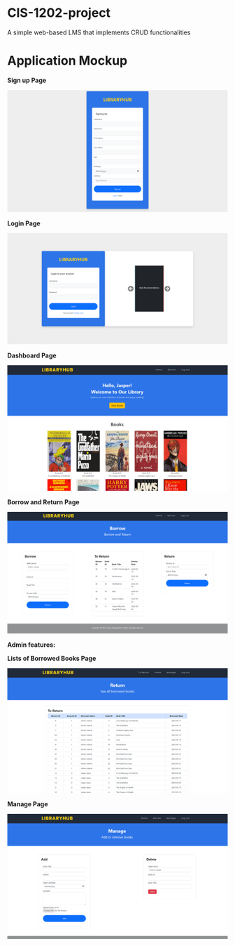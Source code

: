 # CIS-1202-project
A simple web-based LMS that implements CRUD functionalities

# Application Mockup
**Sign up Page**

<img src="./images/wireframes/SignupPage.png">

**Login Page**

<img src="./images/wireframes/LoginPage.png">

**Dashboard Page**

<img src="./images/wireframes/dashboarduser.png">


**Borrow and Return Page**

<img src="./images/wireframes/Borrowpageuser.png">

**Admin features:**

**Lists of Borrowed Books Page**

<img src="./images/wireframes/toreturnpage.png">

**Manage Page**

<img src="./images/wireframes/ManageBooks.png">



